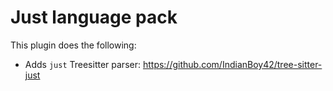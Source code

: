 # Just language pack

This plugin does the following:

- Adds `just` Treesitter parser: <https://github.com/IndianBoy42/tree-sitter-just>

<!-- vim: set ft=markdown: -->